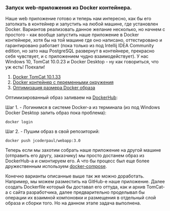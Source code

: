 ### Запуск web-приложения из Docker контейнера.

Наше web приложение готово и теперь нам интересно, как бы его затолкать в контейнер и запустить на любой машине, где 
установлен Docker. Вариантов реализовать данное желание несколько, но начнем с простого - как вообще запустить наше 
приложение в Docker контейнере, хотя бы на той машине где оно написано, оттестировано и гарантировано работает (пока
только из под Intellij IDEA Community edition, но зато наш PostgreSQL развернут в контейнере, прекрасно себя чувствует,
и с приложением чудно взаимодействует). У нас Windows 10, TomCat 10.0.23 и Docker Desktop - ну как говориться, что уж 
есть! Поехали!

1. [Docker TomCat 10.1.33](https://github.com/JcoderPaul/Evolution_app_development/blob/master/StepThree/docker-practice/docker-files/chapter/Dicker_part_one.md)
2. [Docker контейнер с переменными окружения](https://github.com/JcoderPaul/Evolution_app_development/blob/master/StepThree/docker-practice/docker-files/chapter/Dicker_part_two.md)
3. [Оптимизация размера Docker образа](https://github.com/JcoderPaul/Evolution_app_development/blob/master/StepThree/docker-practice/docker-files/chapter/Dicker_part_three.md)

Оптимизированный образ заливаем на [DockerHub](https://hub.docker.com/):

Шаг 1. - Логинимся в системе Docker-a из терминала (из под Windows Docker Desktop залить образ пока проблема):

    docker login

Шаг 2. - Пушим образ в свой репозиторий:

    docker push jcoderpaul/webapp:3.0

Теперь если мы захотим собрать наше приложение на другой машине (отправить его другу, заказчику) мы просто достанем 
образ из DockerHub-a и смонтируем его. А что бы процесс был еще более дружественным используем [docker-compose](https://github.com/JcoderPaul/Evolution_app_development/blob/master/StepThree/docker-practice/docker-compose-file/docker-compose.yaml).

Конечно варианты описанные выше так же можно доработать. Например, мы можем разместить на GitHub-e наше приложение. 
Далее создать Dockerfile который бы доставал его оттуда, как и архив TomCat-а с сайта разработчика, далее предварительно 
проделывал бы операции их взаимной компоновки и размещения в отдельный слой образа и сборки того. Но на данном этапе 
задача выполнена.